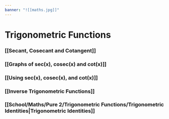 ```yaml
---
banner: "![[maths.jpg]]"
---
```

# Trigonometric Functions

### [[Secant, Cosecant and Cotangent]]

### [[Graphs of sec(x), cosec(x) and cot(x)]]

### [[Using sec(x), cosec(x), and cot(x)]]

### [[Inverse Trigonometric Functions]]

### [[School/Maths/Pure 2/Trigonometric Functions/Trigonometric Identities|Trigonometric Identities]]
